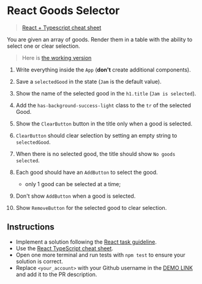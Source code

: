 # React Goods Selector

> [React + Typescript cheat sheet](https://mate-academy.github.io/fe-program/js/extra/react-typescript)

You are given an array of goods. Render them in a table with the ability to select one or clear selection.

> Here is [the working version](https://mate-academy.github.io/react_goods-selector)

1. Write everything inside the `App` (**don't** create additional components).

2. Save a `selectedGood` in the state (`Jam` is the default value).
3. Show the name of the selected good in the `h1.title` (`Jam is selected`).
4. Add the `has-background-success-light` class to the `tr` of the selected Good.
5. Show the `ClearButton` button in the title only when a good is selected.
6. `ClearButton` should clear selection by setting an empty string to `selectedGood`.
7. When there is no selected good, the title should show `No goods selected`.
8. Each good should have an `AddButton` to select the good.
    - only 1 good can be selected at a time;
9. Don't show `AddButton` when a good is selected.
10. Show `RemoveButton` for the selected good to clear selection.

## Instructions

- Implement a solution following the [React task guideline](https://github.com/mate-academy/react_task-guideline#react-tasks-guideline).
- Use the [React TypeScript cheat sheet](https://mate-academy.github.io/fe-program/js/extra/react-typescript).
- Open one more terminal and run tests with `npm test` to ensure your solution is correct.
- Replace `<your_account>` with your Github username in the [DEMO LINK](https://sergey-vorobei.github.io/react_goods-selector/) and add it to the PR description.
